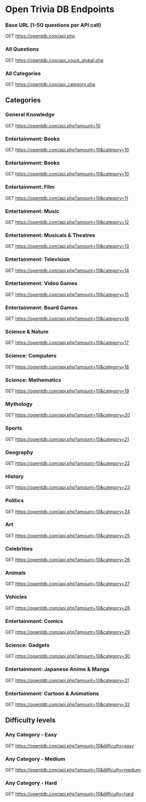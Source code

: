 # Open Trivia DB Endpoints

### Base URL (1-50 questions per API call)
GET https://opentdb.com/api.php

### All Questions
GET https://opentdb.com/api_count_global.php

### All Categories
GET https://opentdb.com/api_category.php

## Categories
### General Knowledge
GET https://opentdb.com/api.php?amount=10

### Entertainment: Books
GET https://opentdb.com/api.php?amount=10&category=10

### Entertainment: Books
GET https://opentdb.com/api.php?amount=10&category=10

### Entertainment: Film
GET https://opentdb.com/api.php?amount=10&category=11

### Entertainment: Music
GET https://opentdb.com/api.php?amount=10&category=12

### Entertainment: Musicals & Theatres
GET https://opentdb.com/api.php?amount=10&category=13

### Entertainment: Television
GET https://opentdb.com/api.php?amount=10&category=14

### Entertainment: Video Games
GET https://opentdb.com/api.php?amount=10&category=15

### Entertainment: Board Games
GET https://opentdb.com/api.php?amount=10&category=16

### Science &amp; Nature
GET https://opentdb.com/api.php?amount=10&category=17

### Science: Computers
GET https://opentdb.com/api.php?amount=10&category=18

### Science: Mathematics
GET https://opentdb.com/api.php?amount=10&category=19

### Mythology
GET https://opentdb.com/api.php?amount=10&category=20

### Sports
GET https://opentdb.com/api.php?amount=10&category=21

### Geography
GET https://opentdb.com/api.php?amount=10&category=22

### History
GET https://opentdb.com/api.php?amount=10&category=23

### Politics
GET https://opentdb.com/api.php?amount=10&category=24

### Art
GET https://opentdb.com/api.php?amount=10&category=25

### Celebrities
GET https://opentdb.com/api.php?amount=10&category=26

### Animals
GET https://opentdb.com/api.php?amount=10&category=27

### Vehicles
GET https://opentdb.com/api.php?amount=10&category=28

### Entertainment: Comics
GET https://opentdb.com/api.php?amount=10&category=29

### Science: Gadgets
GET https://opentdb.com/api.php?amount=10&category=30

### Entertainment: Japanese Anime &amp; Manga
GET https://opentdb.com/api.php?amount=10&category=31

### Entertainment: Cartoon &amp; Animations
GET https://opentdb.com/api.php?amount=10&category=32


## Difficulty levels

### Any Category - Easy
GET https://opentdb.com/api.php?amount=10&difficulty=easy

### Any Category - Medium
GET https://opentdb.com/api.php?amount=10&difficulty=medium

### Any Category - Hard
GET https://opentdb.com/api.php?amount=10&difficulty=hard


